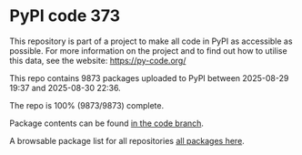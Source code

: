 # PyPI code 373

This repository is part of a project to make all code in PyPI as accessible as possible. For more information 
on the project and to find out how to utilise this data, see the website: https://py-code.org/

This repo contains 9873 packages uploaded to PyPI between 
2025-08-29 19:37 and 2025-08-30 22:36.

The repo is 100% (9873/9873) complete.

Package contents can be found [in the code branch](https://github.com/pypi-data/pypi-mirror-373/tree/code/packages).

A browsable package list for all repositories [all packages here](https://py-code.org/repositories/pypi-mirror-373).


